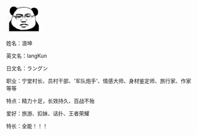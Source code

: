![](assets/鸡你太美.png)

姓名：浪坤									                                                         

英文名：langKun

日文名：ラングン

职业：宁堂村长、员村干部、'军队炮手'、情感大师、身材鉴定师、旅行家、作家等等

特点：精力十足，长效持久、百战不殆

爱好：旅游、扣妹、话扑、王者荣耀

特长：全能！！！

